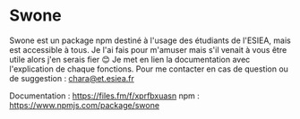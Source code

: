 # Swone

Swone est un package npm destiné à l'usage des étudiants de l'ESIEA, mais est accessible à tous.
Je l'ai fais pour m'amuser mais s'il venait à vous être utile alors j'en serais fier 😊
Je met en lien la documentation avec l'explication de chaque fonctions.
Pour me contacter en cas de question ou de suggestion : chara@et.esiea.fr

Documentation : https://files.fm/f/xprfbxuasn
npm : https://www.npmjs.com/package/swone


